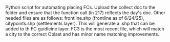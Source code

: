 Python script for automating placing FCs.
Upload the collect doc to the folder and ensure that the function call (ln 217) reflects the day's doc. 
Other needed files are as follows: frontline.shp (frontline as of 6/24/25), citypoints.shp (settlements layer). 
This will generate a .shp that can be added to th FC guidleine layer. 
FC3 is the most recent file, which will match a city to the correct Oblast and has minor name matching improvements. 
